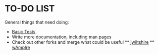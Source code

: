 TO-DO LIST
=========

General things that need doing:

  * [Basic Tests](russellvt@b8e03bd).
  * Write more documentation, including man pages
  * Check out other forks and merge what could be useful
  ** [jwiltshire](/jwiltshire/nrpe-ng)
  ** [wAmpIre](/wAmpIre/nrpe-ng)


<!-- vim: set ft=markdown : -->
